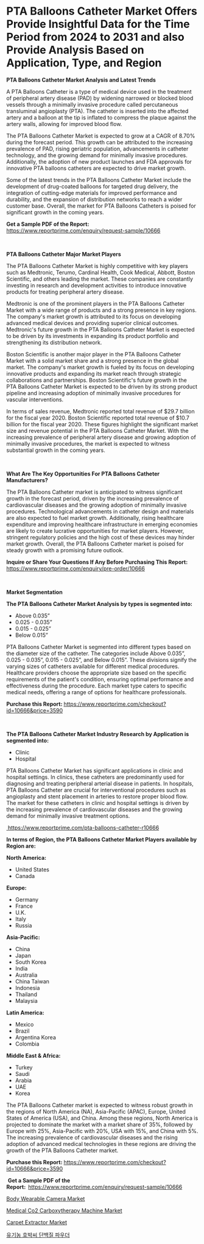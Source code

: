 <p><h1>PTA Balloons Catheter Market Offers Provide Insightful Data for the Time Period from 2024 to 2031 and also Provide Analysis Based on Application, Type, and Region</h1></p><p><strong>PTA Balloons Catheter Market Analysis and Latest Trends</strong></p>
<p><p>A PTA Balloons Catheter is a type of medical device used in the treatment of peripheral artery disease (PAD) by widening narrowed or blocked blood vessels through a minimally invasive procedure called percutaneous transluminal angioplasty (PTA). The catheter is inserted into the affected artery and a balloon at the tip is inflated to compress the plaque against the artery walls, allowing for improved blood flow.</p><p>The PTA Balloons Catheter Market is expected to grow at a CAGR of 8.70% during the forecast period. This growth can be attributed to the increasing prevalence of PAD, rising geriatric population, advancements in catheter technology, and the growing demand for minimally invasive procedures. Additionally, the adoption of new product launches and FDA approvals for innovative PTA balloons catheters are expected to drive market growth.</p><p>Some of the latest trends in the PTA Balloons Catheter Market include the development of drug-coated balloons for targeted drug delivery, the integration of cutting-edge materials for improved performance and durability, and the expansion of distribution networks to reach a wider customer base. Overall, the market for PTA Balloons Catheters is poised for significant growth in the coming years.</p></p>
<p><strong>Get a Sample PDF of the Report:&nbsp;</strong> <a href="https://www.reportprime.com/enquiry/request-sample/10666">https://www.reportprime.com/enquiry/request-sample/10666</a></p>
<p>&nbsp;</p>
<p><strong>PTA Balloons Catheter Major Market Players</strong></p>
<p><p>The PTA Balloons Catheter Market is highly competitive with key players such as Medtronic, Terumo, Cardinal Health, Cook Medical, Abbott, Boston Scientific, and others leading the market. These companies are constantly investing in research and development activities to introduce innovative products for treating peripheral artery disease.</p><p>Medtronic is one of the prominent players in the PTA Balloons Catheter Market with a wide range of products and a strong presence in key regions. The company's market growth is attributed to its focus on developing advanced medical devices and providing superior clinical outcomes. Medtronic's future growth in the PTA Balloons Catheter Market is expected to be driven by its investments in expanding its product portfolio and strengthening its distribution network.</p><p>Boston Scientific is another major player in the PTA Balloons Catheter Market with a solid market share and a strong presence in the global market. The company's market growth is fueled by its focus on developing innovative products and expanding its market reach through strategic collaborations and partnerships. Boston Scientific's future growth in the PTA Balloons Catheter Market is expected to be driven by its strong product pipeline and increasing adoption of minimally invasive procedures for vascular interventions.</p><p>In terms of sales revenue, Medtronic reported total revenue of $29.7 billion for the fiscal year 2020. Boston Scientific reported total revenue of $10.7 billion for the fiscal year 2020. These figures highlight the significant market size and revenue potential in the PTA Balloons Catheter Market. With the increasing prevalence of peripheral artery disease and growing adoption of minimally invasive procedures, the market is expected to witness substantial growth in the coming years.</p></p>
<p>&nbsp;</p>
<p><strong>What Are The Key Opportunities For PTA Balloons Catheter Manufacturers?</strong></p>
<p><p>The PTA Balloons Catheter market is anticipated to witness significant growth in the forecast period, driven by the increasing prevalence of cardiovascular diseases and the growing adoption of minimally invasive procedures. Technological advancements in catheter design and materials are also expected to fuel market growth. Additionally, rising healthcare expenditure and improving healthcare infrastructure in emerging economies are likely to create lucrative opportunities for market players. However, stringent regulatory policies and the high cost of these devices may hinder market growth. Overall, the PTA Balloons Catheter market is poised for steady growth with a promising future outlook.</p></p>
<p><strong>Inquire or Share Your Questions If Any Before Purchasing This Report:</strong> <a href="https://www.reportprime.com/enquiry/pre-order/10666">https://www.reportprime.com/enquiry/pre-order/10666</a></p>
<p>&nbsp;</p>
<p><strong>Market Segmentation</strong></p>
<p><strong>The PTA Balloons Catheter Market Analysis by types is segmented into:</strong></p>
<p><ul><li>Above 0.035”</li><li>0.025 - 0.035”</li><li>0.015 - 0.025”</li><li>Below 0.015”</li></ul></p>
<p><p>PTA Balloons Catheter Market is segmented into different types based on the diameter size of the catheter. The categories include Above 0.035”, 0.025 - 0.035”, 0.015 - 0.025”, and Below 0.015”. These divisions signify the varying sizes of catheters available for different medical procedures. Healthcare providers choose the appropriate size based on the specific requirements of the patient's condition, ensuring optimal performance and effectiveness during the procedure. Each market type caters to specific medical needs, offering a range of options for healthcare professionals.</p></p>
<p><strong>Purchase this Report:&nbsp;</strong><a href="https://www.reportprime.com/checkout?id=10666&price=3590">https://www.reportprime.com/checkout?id=10666&price=3590</a></p>
<p>&nbsp;</p>
<p><strong>The PTA Balloons Catheter Market Industry Research by Application is segmented into:</strong></p>
<p><ul><li>Clinic</li><li>Hospital</li></ul></p>
<p><p>PTA Balloons Catheter Market has significant applications in clinic and hospital settings. In clinics, these catheters are predominantly used for diagnosing and treating peripheral arterial disease in patients. In hospitals, PTA Balloons Catheter are crucial for interventional procedures such as angioplasty and stent placement in arteries to restore proper blood flow. The market for these catheters in clinic and hospital settings is driven by the increasing prevalence of cardiovascular diseases and the growing demand for minimally invasive treatment options.</p></p>
<p><a href="https://www.reportprime.com/pta-balloons-catheter-r10666">&nbsp;https://www.reportprime.com/pta-balloons-catheter-r10666</a></p>
<p><strong>In terms of Region, the PTA Balloons Catheter Market Players available by Region are:</strong></p>
<p>
    <p> <strong> North America: </strong>
        <ul>
            <li>United States</li>
            <li>Canada</li>
        </ul>
        </p> 
    <p> <strong> Europe: </strong>
        <ul>
            <li>Germany</li>
            <li>France</li>
            <li>U.K.</li>
            <li>Italy</li>
            <li>Russia</li>
        </ul>
        </p> 
    <p> <strong> Asia-Pacific: </strong>
        <ul>
            <li>China</li>
            <li>Japan</li>
            <li>South Korea</li>
            <li>India</li>
            <li>Australia</li>
            <li>China Taiwan</li>
            <li>Indonesia</li>
            <li>Thailand</li>
            <li>Malaysia</li>
        </ul>
        </p> 
    <p> <strong> Latin America: </strong>
        <ul>
            <li>Mexico</li>
            <li>Brazil</li>
            <li>Argentina Korea</li>
            <li>Colombia</li>
        </ul>
        </p> 
    <p> <strong> Middle East & Africa: </strong>
        <ul>
            <li>Turkey</li>
            <li>Saudi</li>
            <li>Arabia</li>
            <li>UAE</li>
            <li>Korea</li>
        </ul>
    </p>
    </p>
<p><p>The PTA Balloons Catheter market is expected to witness robust growth in the regions of North America (NA), Asia-Pacific (APAC), Europe, United States of America (USA), and China. Among these regions, North America is projected to dominate the market with a market share of 35%, followed by Europe with 25%, Asia-Pacific with 20%, USA with 15%, and China with 5%. The increasing prevalence of cardiovascular diseases and the rising adoption of advanced medical technologies in these regions are driving the growth of the PTA Balloons Catheter market.</p></p>
<p><strong>Purchase this Report: </strong><a href="https://www.reportprime.com/checkout?id=10666&price=3590">https://www.reportprime.com/checkout?id=10666&price=3590</a></p>
<p>&nbsp;<strong>Get a Sample PDF of the Report:&nbsp;&nbsp;</strong><a href="https://www.reportprime.com/enquiry/request-sample/10666">https://www.reportprime.com/enquiry/request-sample/10666</a></p>
<p><strong></strong></p>
<p><p><a href="https://boundless-drawbridge-702.notion.site/Body-Wearable-Camera-Market-Focuses-on-Market-Share-Size-and-Projected-Forecast-Till-2031-7831c53e4dbc460aaf5c93abe4c666a2">Body Wearable Camera Market</a></p><p><a href="https://github.com/Alonsoolds3wq1d81czn8rbol/Market-Research-Report-List-2/blob/main/medical-co2-carboxytherapy-machine-market.md">Medical Co2 Carboxytherapy Machine Market</a></p><p><a href="https://view.publitas.com/reportprime-1/carpet-extractor-market-research-report-its-history-and-forecast-2024-to-2031/">Carpet Extractor Market</a></p><p><a href="https://github.com/iansanftyord09878/Market-Research-Report-List-1/blob/main/257032622029.md">유기농 호박씨 단백질 파우더</a></p></p>